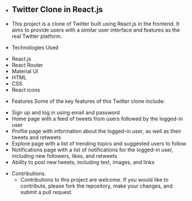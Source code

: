 * ## Twitter Clone in React.js 
- This project is a clone of Twitter built using React.js in the frontend. It aims to provide users with a similar user interface and features as the real Twitter platform.

* Technologies Used
 - React.js
 - React Router
 - Material UI
 - HTML
 - CSS
 - React icons

* Features
 Some of the key features of this Twitter clone include:

 - Sign up and log in using email and password
 - Home page with a feed of tweets from users followed by the logged-in user
 - Profile page with information about the logged-in user, as well as their tweets and retweets
 - Explore page with a list of trending topics and suggested users to follow
 - Notifications page with a list of notifications for the logged-in user, including new followers, likes, and retweets
 - Ability to post new tweets, including text, images, and links

* Contributions.
  * Contributions to this project are welcome. If you would like to contribute, please fork the repository, make your changes, and submit a pull request.
